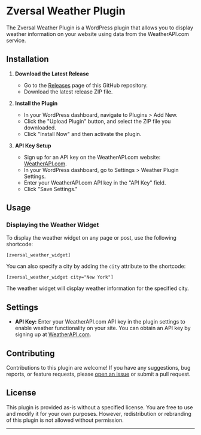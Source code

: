 # Zversal Weather Plugin

The Zversal Weather Plugin is a WordPress plugin that allows you to display weather information on your website using data from the WeatherAPI.com service.

## Installation

1. **Download the Latest Release**
   - Go to the [Releases](https://github.com/zversal-ecom/wordpress-freemium-plugins/releases) page of this GitHub repository.
   - Download the latest release ZIP file.

2. **Install the Plugin**
   - In your WordPress dashboard, navigate to Plugins > Add New.
   - Click the "Upload Plugin" button, and select the ZIP file you downloaded.
   - Click "Install Now" and then activate the plugin.

3. **API Key Setup**
   - Sign up for an API key on the WeatherAPI.com website: [WeatherAPI.com](https://rapidapi.com/weatherapi/api/weatherapi-com).
   - In your WordPress dashboard, go to Settings > Weather Plugin Settings.
   - Enter your WeatherAPI.com API key in the "API Key" field.
   - Click "Save Settings."

## Usage

### Displaying the Weather Widget

To display the weather widget on any page or post, use the following shortcode:

<code>[zversal_weather_widget]</code>


You can also specify a city by adding the `city` attribute to the shortcode:

<code>[zversal_weather_widget city="New York"]</code>


The weather widget will display weather information for the specified city.

## Settings

- **API Key:** Enter your WeatherAPI.com API key in the plugin settings to enable weather functionality on your site. You can obtain an API key by signing up at [WeatherAPI.com](https://rapidapi.com/weatherapi/api/weatherapi-com).

## Contributing

Contributions to this plugin are welcome! If you have any suggestions, bug reports, or feature requests, please [open an issue](https://github.com/zversal-ecom/wordpress-freemium-plugins/issues) or submit a pull request.

## License

This plugin is provided as-is without a specified license. You are free to use and modify it for your own purposes. However, redistribution or rebranding of this plugin is not allowed without permission.

---

